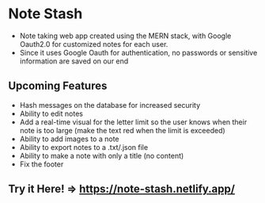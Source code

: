 # Note Stash
- Note taking web app created using the MERN stack, with Google Oauth2.0 for customized notes for each user.
- Since it uses Google Oauth for authentication, no passwords or sensitive information are saved on our end

## Upcoming Features
- Hash messages on the database for increased security
- Ability to edit notes
- Add a real-time visual for the letter limit so the user knows when their note is too large (make the text red when the limit is exceeded)
- Ability to add images to a note
- Ability to export notes to a .txt/.json file
- Ability to make a note with only a title (no content)
- Fix the footer

## Try it Here! => https://note-stash.netlify.app/
